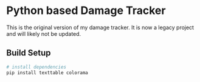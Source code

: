 # Python based Damage Tracker

This is the original version of my damage tracker. It is now a legacy project and will likely not be updated.

## Build Setup

```bash
# install dependencies
pip install texttable colorama
```
